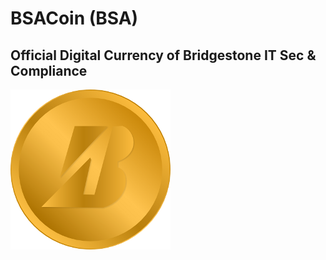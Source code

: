 BSACoin (BSA)
=============

## Official Digital Currency of Bridgestone IT Sec & Compliance

![BSACoin Logo](https://github.com/signat/bsacoin/raw/master/src/qt/res/icons/bitcoin.png)

